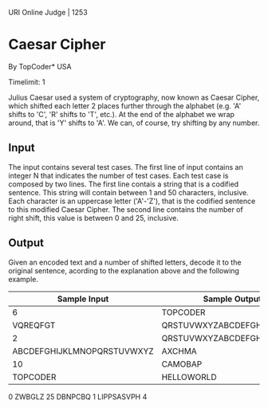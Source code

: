 URI Online Judge | 1253

# Caesar Cipher

By TopCoder*  USA

Timelimit: 1

Julius Caesar used a system of cryptography, now known as Caesar Cipher, which shifted each letter 2 places further through the alphabet (e.g. 'A' shifts to 'C', 'R' shifts to 'T', etc.). At the end of the alphabet we wrap around, that is 'Y' shifts to 'A'. We can, of course, try shifting by any number.

## Input

The input contains several test cases. The first line of input contains an integer N that indicates the number of test cases. Each test case is composed by two lines. The first line contais a string that is a codified sentence. This string will contain between 1 and 50 characters, inclusive. Each character is an uppercase letter ('A'-'Z'), that is the codified sentence to this modified Caesar Cipher. The second line contains the number of right shift, this value is between 0 and 25, inclusive.

## Output

Given an encoded text and a number of shifted letters, decode it to the original sentence, acording to the explanation above and the following example.

Sample Input|	Sample Output
|-|-|
6|TOPCODER
VQREQFGT|QRSTUVWXYZABCDEFGHIJKLMNOP
2|QRSTUVWXYZABCDEFGHIJKLMNOP
ABCDEFGHIJKLMNOPQRSTUVWXYZ|AXCHMA
10|CAMOBAP
TOPCODER|HELLOWORLD
0
ZWBGLZ
25
DBNPCBQ
1
LIPPSASVPH
4




